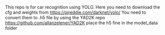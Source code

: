 This repo is for car recognition using YOLO.
Here  you need to download the cfg and weights from https://pjreddie.com/darknet/yolo/
You need to convert them to .h5 file by using the YAD2K repo https://github.com/allanzelener/YAD2K
place the h5 fine in the model_data folder
